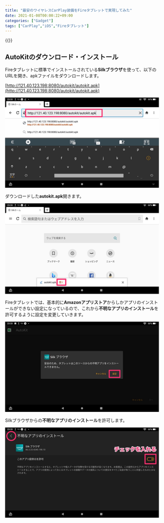 ```yaml
---
title: "最安のワイヤレスCarPlay装備をFireタブレットで実現してみた"
date: 2021-01-08T00:00:22+09:00
categories: ["Gadget"]
tags: ["CarPlay","iOS","Fireタブレット"]
---
```




{{<ad>}}

## AutoKitのダウンロード・インストール

Fireタブレットに標準でインストールされている<b>Silkブラウザ</b>を使って、以下のURLを開き、apkファイルをダウンロードします。

[http://121.40.123.198:8080/autokit/autokit.apk](http://121.40.123.198:8080/autokit/autokit.apk)

![](../../../images/fire-carplay-1.jpg)

ダウンロードした<b>autokit.apk</b>開きます。

![](../../../images/fire-carplay-2.jpg)

Fireタブレットでは、基本的に**Amazonアプリストア**からしかアプリのインストールができない設定になっているので、これから<b>不明なアプリのインストール</b>を許可するように設定を変更していきます。

![](../../../images/fire-carplay-3.jpg)

Silkブラウザからの<b>不明なアプリのインストール</b>を許可します。

![](../../../images/fire-carplay-4.jpg)

